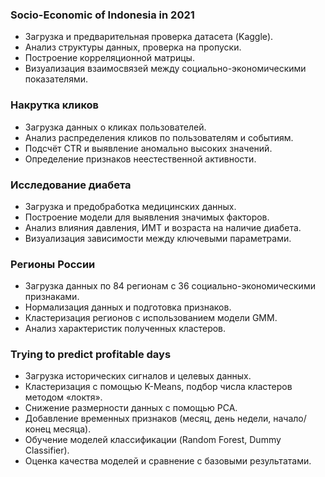 ### Socio-Economic of Indonesia in 2021

* Загрузка и предварительная проверка датасета (Kaggle).
* Анализ структуры данных, проверка на пропуски.
* Построение корреляционной матрицы.
* Визуализация взаимосвязей между социально-экономическими показателями.


### Накрутка кликов

* Загрузка данных о кликах пользователей.
* Анализ распределения кликов по пользователям и событиям.
* Подсчёт CTR и выявление аномально высоких значений.
* Определение признаков неестественной активности.


### Исследование диабета

* Загрузка и предобработка медицинских данных.
* Построение модели для выявления значимых факторов.
* Анализ влияния давления, ИМТ и возраста на наличие диабета.
* Визуализация зависимости между ключевыми параметрами.


### Регионы России

* Загрузка данных по 84 регионам с 36 социально-экономическими признаками.
* Нормализация данных и подготовка признаков.
* Кластеризация регионов с использованием модели GMM.
* Анализ характеристик полученных кластеров.


### Trying to predict profitable days

* Загрузка исторических сигналов и целевых данных.
* Кластеризация с помощью K-Means, подбор числа кластеров методом «локтя».
* Снижение размерности данных с помощью PCA.
* Добавление временных признаков (месяц, день недели, начало/конец месяца).
* Обучение моделей классификации (Random Forest, Dummy Classifier).
* Оценка качества моделей и сравнение с базовыми результатами.
